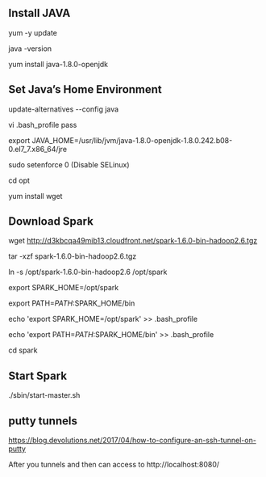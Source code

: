 ## Install JAVA

yum -y update

java -version

yum install java-1.8.0-openjdk

## Set Java’s Home Environment

update-alternatives --config java

vi .bash_profile
pass 

export JAVA_HOME=/usr/lib/jvm/java-1.8.0-openjdk-1.8.0.242.b08-0.el7_7.x86_64/jre

sudo setenforce 0   (Disable SELinux)

cd opt

yum install wget

## Download Spark 

wget http://d3kbcqa49mib13.cloudfront.net/spark-1.6.0-bin-hadoop2.6.tgz

tar -xzf spark-1.6.0-bin-hadoop2.6.tgz

ln -s /opt/spark-1.6.0-bin-hadoop2.6  /opt/spark

export SPARK_HOME=/opt/spark

export PATH=$PATH:$SPARK_HOME/bin

echo 'export SPARK_HOME=/opt/spark' >> .bash_profile

echo 'export PATH=$PATH:$SPARK_HOME/bin' >> .bash_profile

cd spark

## Start Spark

./sbin/start-master.sh

## putty tunnels

https://blog.devolutions.net/2017/04/how-to-configure-an-ssh-tunnel-on-putty

After you tunnels and then can access to http://localhost:8080/ 
